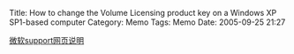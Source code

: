 Title: How to change the Volume Licensing product key on a Windows XP SP1-based computer
Category: Memo
Tags: Memo
Date: 2005-09-25 21:27



[微软support网页说明](http://support.microsoft.com/default.aspx?scid=kb;EN-US;328874)

